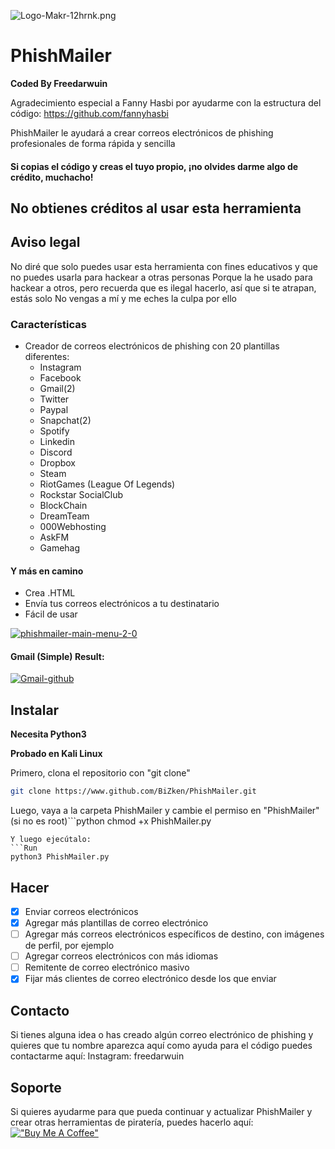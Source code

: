 ![Logo-Makr-12hrnk.png](https://i.postimg.cc/SR4vXjjq/Logo-Makr-12hrnk.png)

# PhishMailer


**Coded By Freedarwuin**

Agradecimiento especial a Fanny Hasbi por ayudarme con la estructura del código: https://github.com/fannyhasbi 

PhishMailer le ayudará a crear correos electrónicos de phishing profesionales de forma rápida y sencilla

#### Si copias el código y creas el tuyo propio, ¡no olvides darme algo de crédito, muchacho!

## No obtienes créditos al usar esta herramienta

## Aviso legal
No diré que solo puedes usar esta herramienta con fines educativos y que no puedes usarla para hackear a otras personas
Porque la he usado para hackear a otros, pero recuerda que es ilegal hacerlo, así que si te atrapan, estás solo
No vengas a mí y me eches la culpa por ello

### Características
* Creador de correos electrónicos de phishing con 20 plantillas diferentes: 
  * Instagram
  * Facebook
  * Gmail(2)
  * Twitter
  * Paypal
  * Snapchat(2)
  * Spotify
  * Linkedin
  * Discord
  * Dropbox
  * Steam
  * RiotGames (League Of Legends)
  * Rockstar SocialClub
  * BlockChain
  * DreamTeam
  * 000Webhosting
  * AskFM
  * Gamehag
#### Y más en camino
* Crea .HTML
* Envía tus correos electrónicos a tu destinatario
* Fácil de usar

<a href="https://ibb.co/HTGXTNB"><img src="https://i.ibb.co/8gPXgzN/phishmailer-main-menu-2-0.png" alt="phishmailer-main-menu-2-0" border="0"></a>

#### Gmail (Simple) Result:
<a href="https://ibb.co/kSjzn5s"><img src="https://i.ibb.co/hmbr5LJ/Gmail-github.png" alt="Gmail-github" border="0"></a>

## Instalar
**Necesita Python3**

**Probado en Kali Linux**

Primero, clona el repositorio con "git clone"

```bash
git clone https://www.github.com/BiZken/PhishMailer.git
```
Luego, vaya a la carpeta PhishMailer y cambie el permiso en "PhishMailer" (si no es root)```python
chmod +x PhishMailer.py
```
Y luego ejecútalo:
```Run
python3 PhishMailer.py
```
## Hacer
- [x] Enviar correos electrónicos
- [x] Agregar más plantillas de correo electrónico
- [ ] Agregar más correos electrónicos específicos de destino, con imágenes de perfil, por ejemplo
- [ ] Agregar correos electrónicos con más idiomas
- [ ] Remitente de correo electrónico masivo
- [x] Fijar más clientes de correo electrónico desde los que enviar

## Contacto
Si tienes alguna idea o has creado algún correo electrónico de phishing y quieres que tu nombre aparezca aquí como ayuda para el código
puedes contactarme aquí:
Instagram: freedarwuin

## Soporte
Si quieres ayudarme para que pueda continuar y actualizar PhishMailer y crear otras herramientas de piratería, puedes hacerlo aquí:
[!["Buy Me A Coffee"](https://www.buymeacoffee.com/assets/img/custom_images/orange_img.png)](https://www.buymeacoffee.com/BiZken)
